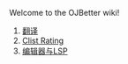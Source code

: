 Welcome to the OJBetter wiki!
1. [翻译](https://github.com/beijixiaohu/OJBetter/wiki/%E7%BF%BB%E8%AF%91)
1. [Clist Rating](https://github.com/beijixiaohu/OJBetter/wiki/Clist-Rating)
1. [编辑器与LSP](https://github.com/beijixiaohu/OJBetter/wiki/%E7%BC%96%E8%BE%91%E5%99%A8%E4%B8%8ELSP)